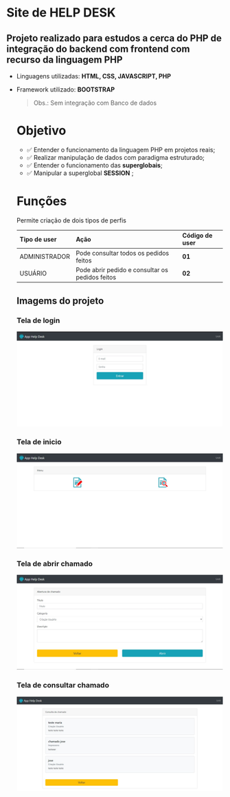 # Site de HELP DESK
## Projeto realizado para estudos a cerca do **PHP** de integração do backend com frontend com recurso da linguagem **PHP**

- Linguagens utilizadas:
**HTML, CSS, JAVASCRIPT, PHP**
- Framework utilizado:
  **BOOTSTRAP**
  
  >Obs.: Sem integração com Banco de dados
  
  # Objetivo
  
  - :white_check_mark: Entender o funcionamento da linguagem PHP em projetos reais;
  - :white_check_mark: Realizar manipulação de dados com paradigma estruturado;
  - :white_check_mark: Entender o funcionamento das **superglobais**;
  - :white_check_mark: Manipular a  superglobal **SESSION** ;
  
  # Funções
  
  Permite criação de dois tipos de perfis
  
   | Tipo de user  | Ação                                            | Código de user |
   | ------------- | ----------------------------------------------- | -------------- |
   | ADMINISTRADOR | Pode consultar todos os pedidos feitos          |  **01**        |
   | USUÁRIO       | Pode abrir pedido e consultar os pedidos feitos |  **02**        |
 
  
  
  ## Imagems do projeto
  
  
  ### Tela de login
  
   ![tela de inicio](https://github.com/Fer-nam/app_help_desk/blob/main/img/tela_incial.jpg?raw=true)
  
  ### Tela de inicio
  
  ![tela de inicio](https://github.com/Fer-nam/app_help_desk/blob/main/img/tela_login.jpg)
  
  ### Tela de abrir chamado
  
   ![tela de inicio](https://github.com/Fer-nam/app_help_desk/blob/main/img/abrir_chamado.jpg?raw=true)
  
  ### Tela de consultar chamado
  
   ![tela de inicio](https://github.com/Fer-nam/app_help_desk/blob/main/img/consulta_chamado.jpg?raw=true)

